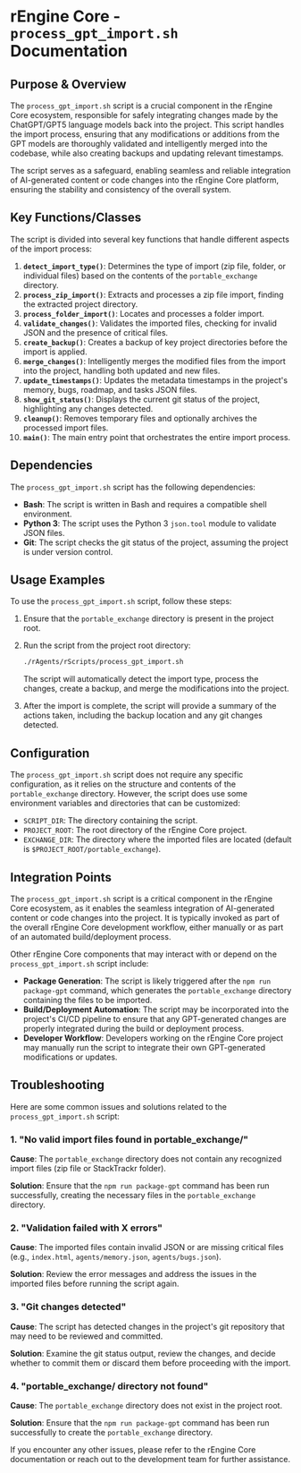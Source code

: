 # rEngine Core - `process_gpt_import.sh` Documentation

## Purpose & Overview

The `process_gpt_import.sh` script is a crucial component in the rEngine Core ecosystem, responsible for safely integrating changes made by the ChatGPT/GPT5 language models back into the project. This script handles the import process, ensuring that any modifications or additions from the GPT models are thoroughly validated and intelligently merged into the codebase, while also creating backups and updating relevant timestamps.

The script serves as a safeguard, enabling seamless and reliable integration of AI-generated content or code changes into the rEngine Core platform, ensuring the stability and consistency of the overall system.

## Key Functions/Classes

The script is divided into several key functions that handle different aspects of the import process:

1. **`detect_import_type()`**: Determines the type of import (zip file, folder, or individual files) based on the contents of the `portable_exchange` directory.
2. **`process_zip_import()`**: Extracts and processes a zip file import, finding the extracted project directory.
3. **`process_folder_import()`**: Locates and processes a folder import.
4. **`validate_changes()`**: Validates the imported files, checking for invalid JSON and the presence of critical files.
5. **`create_backup()`**: Creates a backup of key project directories before the import is applied.
6. **`merge_changes()`**: Intelligently merges the modified files from the import into the project, handling both updated and new files.
7. **`update_timestamps()`**: Updates the metadata timestamps in the project's memory, bugs, roadmap, and tasks JSON files.
8. **`show_git_status()`**: Displays the current git status of the project, highlighting any changes detected.
9. **`cleanup()`**: Removes temporary files and optionally archives the processed import files.
10. **`main()`**: The main entry point that orchestrates the entire import process.

## Dependencies

The `process_gpt_import.sh` script has the following dependencies:

- **Bash**: The script is written in Bash and requires a compatible shell environment.
- **Python 3**: The script uses the Python 3 `json.tool` module to validate JSON files.
- **Git**: The script checks the git status of the project, assuming the project is under version control.

## Usage Examples

To use the `process_gpt_import.sh` script, follow these steps:

1. Ensure that the `portable_exchange` directory is present in the project root.
2. Run the script from the project root directory:

   ```bash
   ./rAgents/rScripts/process_gpt_import.sh
   ```

   The script will automatically detect the import type, process the changes, create a backup, and merge the modifications into the project.

1. After the import is complete, the script will provide a summary of the actions taken, including the backup location and any git changes detected.

## Configuration

The `process_gpt_import.sh` script does not require any specific configuration, as it relies on the structure and contents of the `portable_exchange` directory. However, the script does use some environment variables and directories that can be customized:

- `SCRIPT_DIR`: The directory containing the script.
- `PROJECT_ROOT`: The root directory of the rEngine Core project.
- `EXCHANGE_DIR`: The directory where the imported files are located (default is `$PROJECT_ROOT/portable_exchange`).

## Integration Points

The `process_gpt_import.sh` script is a critical component in the rEngine Core ecosystem, as it enables the seamless integration of AI-generated content or code changes into the project. It is typically invoked as part of the overall rEngine Core development workflow, either manually or as part of an automated build/deployment process.

Other rEngine Core components that may interact with or depend on the `process_gpt_import.sh` script include:

- **Package Generation**: The script is likely triggered after the `npm run package-gpt` command, which generates the `portable_exchange` directory containing the files to be imported.
- **Build/Deployment Automation**: The script may be incorporated into the project's CI/CD pipeline to ensure that any GPT-generated changes are properly integrated during the build or deployment process.
- **Developer Workflow**: Developers working on the rEngine Core project may manually run the script to integrate their own GPT-generated modifications or updates.

## Troubleshooting

Here are some common issues and solutions related to the `process_gpt_import.sh` script:

### 1. "No valid import files found in portable_exchange/"

**Cause**: The `portable_exchange` directory does not contain any recognized import files (zip file or StackTrackr folder).

**Solution**: Ensure that the `npm run package-gpt` command has been run successfully, creating the necessary files in the `portable_exchange` directory.

### 2. "Validation failed with X errors"

**Cause**: The imported files contain invalid JSON or are missing critical files (e.g., `index.html`, `agents/memory.json`, `agents/bugs.json`).

**Solution**: Review the error messages and address the issues in the imported files before running the script again.

### 3. "Git changes detected"

**Cause**: The script has detected changes in the project's git repository that may need to be reviewed and committed.

**Solution**: Examine the git status output, review the changes, and decide whether to commit them or discard them before proceeding with the import.

### 4. "portable_exchange/ directory not found"

**Cause**: The `portable_exchange` directory does not exist in the project root.

**Solution**: Ensure that the `npm run package-gpt` command has been run successfully to create the `portable_exchange` directory.

If you encounter any other issues, please refer to the rEngine Core documentation or reach out to the development team for further assistance.
